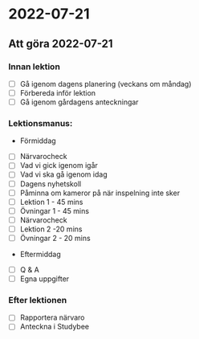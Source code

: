 # 2022-07-21
## Att göra 2022-07-21

### Innan lektion
- [ ] Gå igenom dagens planering (veckans om måndag)
- [ ] Förbereda inför lektion
- [ ] Gå igenom gårdagens anteckningar 

### Lektionsmanus:
- Förmiddag
- [ ] Närvarocheck
- [ ] Vad vi gick igenom igår
- [ ] Vad vi ska gå igenom idag
- [ ] Dagens nyhetskoll
- [ ] Påminna om kameror på när inspelning inte sker
- [ ] Lektion 1 - 45 mins
- [ ] Övningar 1 - 45 mins
- [ ] Närvarocheck
- [ ] Lektion 2 -20 mins
- [ ] Övningar 2 - 20 mins
- Eftermiddag
- [ ] Q & A
- [ ] Egna uppgifter
###  Efter lektionen
- [ ] Rapportera närvaro
- [ ] Anteckna i Studybee 